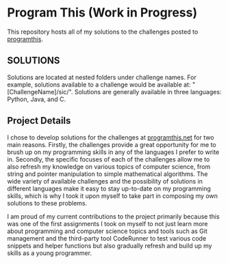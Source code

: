 # Program This (Work in Progress)

This repository hosts all of my solutions to the challenges posted to [programthis](http://programthis.net).

## SOLUTIONS

Solutions are located at nested folders under challenge names. For example, solutions available to a challenge would be available at: "[ChallengeName]/sic/". Solutions are generally available in three languages: Python, Java, and C.

## Project Details

I chose to develop solutions for the challenges at [programthis.net](http://programthis.net) for two main reasons. Firstly, the challenges provide a great opportunity for me to brush up on my programming skills in any of the languages I prefer to write in. Secondly, the specific focuses of each of the challenges allow me to also refresh my knowledge on various topics of computer science, from string and pointer manipulation to simple mathematical algorithms. The wide variety of available challenges and the possibility of solutions in different languages make it easy to stay up-to-date on my programming skills, which is why I took it upon myself to take part in composing my own solutions to these problems.

I am proud of my current contributions to the project primarily because this was one of the first assignments I took on myself to not just learn more about programming and computer science topics and tools such as Git management and the third-party tool CodeRunner to test various code snippets and helper functions but also gradually refresh and build up my skills as a young programmer.